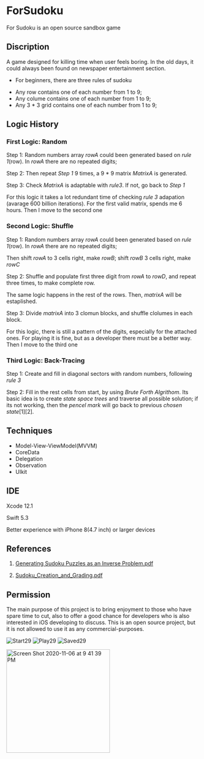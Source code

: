 # ForSudoku
For Sudoku is an open source sandbox game

## Discription
A game designed for killing time when user feels boring. In the old days, it could always been found on newspaper entertainment section. 

 - For beginners, there are three rules of sudoku
 + Any row contains one of each number from 1 to 9;
 + Any colume contains one of each number from 1 to 9;
 + Any 3 * 3 grid contains one of each number from 1 to 9;

## Logic History
### First Logic: Random
Step 1: Random numbers array *rowA* could been generated based on *rule 1*(row). In *rowA* there are no repeated digits;

Step 2: Then repeat *Step 1* 9 times, a 9 * 9 matrix *MatrixA* is generated.

Step 3: Check *MatrixA* is adaptable with *rule3*. If not, go back to *Step 1*

For this logic it takes a lot redundant time of checking *rule 3* adapation (avarage 600 billion iterations). For the first valid matrix, spends me 6 hours. Then I move to the second one

### Second Logic: Shuffle 
Step 1: Random numbers array *rowA* could been generated based on *rule 1*(row). In *rowA* there are no repeated digits; 

Then shift *rowA* to 3 cells right, make *rowB*; shift *rowB* 3 cells right, make *rowC*
 
Step 2: Shuffle and populate first three digit from *rowA* to *rowD*, and repeat three times, to make complete row. 

The same logic happens in the rest of the rows. Then, *matrixA* will be estaplished.

Step 3: Divide *matrixA* into 3 clomun blocks, and shuffle clolumes in each block.

For this logic, there is still a pattern of the digits, especially for the attached ones. For playing it is fine, but as a developer there must be a better way. Then I move to the third one

### Third Logic: Back-Tracing
Step 1: Create and fill in diagonal sectors with random numbers, following *rule 3*

Step 2: Fill in the rest cells from start, by using *Brute Forth Algrithom*. Its basic idea is to create *state space trees* and traverse all possible solution; if its not working, then the *pencel mark* will go back to previous *chosen state*[1][2]. 

## Techniques
 + Model-View-ViewModel(MVVM)
 + CoreData
 + Delegation
 + Observation
 + UIkit

## IDE
Xcode 12.1 

Swift 5.3

Better experience with iPhone 8(4.7 inch) or larger devices 

## References
1. [Generating Sudoku Puzzles as an Inverse Problem.pdf](https://github.com/John-Li-happy/For2048/files/5502924/Generating.Sudoku.Puzzles.as.an.Inverse.Problem.pdf)

2. [Sudoku_Creation_and_Grading.pdf](https://github.com/John-Li-happy/For2048/files/5502928/Sudoku_Creation_and_Grading.pdf)

## Permission
The main purpose of this project is to bring enjoyment to those who have spare time to cut, also to offer a good chance for developers who is also interested in iOS developing to discuss. This is an open source project, but it is not allowed to use it as any commercial-purposes.

![Start29](https://user-images.githubusercontent.com/63318597/98484410-1fcdc480-21dd-11eb-9194-d8ed8a41c0c9.gif)
![Play29](https://user-images.githubusercontent.com/63318597/98484443-73d8a900-21dd-11eb-9bf6-0f331f9746ae.gif)
![Saved29](https://user-images.githubusercontent.com/63318597/98484475-b5695400-21dd-11eb-8534-43d88d68d826.gif)

<img width="270" alt="Screen Shot 2020-11-06 at 9 41 39 PM" src="https://user-images.githubusercontent.com/63318597/98484241-17c15500-21dc-11eb-9b2f-5adb2108153c.png">

